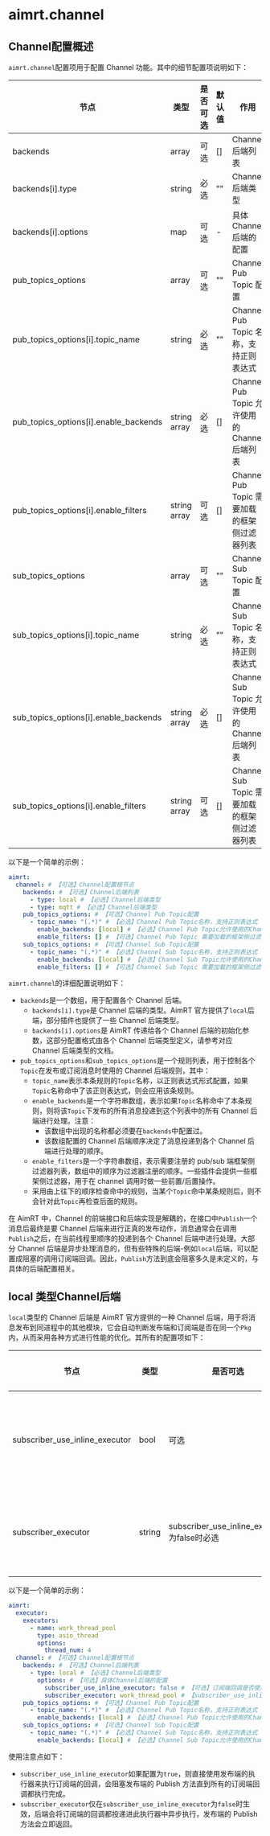 # aimrt.channel


## Channel配置概述

`aimrt.channel`配置项用于配置 Channel 功能。其中的细节配置项说明如下：

| 节点                                  | 类型        | 是否可选| 默认值 | 作用 |
| ----                                  | ----        | ----  | ----  | ---- |
| backends                              | array       | 可选  | []    | Channel 后端列表 |
| backends[i].type                      | string      | 必选  | ""    | Channel 后端类型 |
| backends[i].options                   | map         | 可选  | -     | 具体 Channel 后端的配置 |
| pub_topics_options                    | array       | 可选  | ""    | Channel Pub Topic 配置 |
| pub_topics_options[i].topic_name      | string      | 必选  | ""    | Channel Pub Topic 名称，支持正则表达式 |
| pub_topics_options[i].enable_backends | string array | 必选  | [] | Channel Pub Topic 允许使用的 Channel 后端列表 |
| pub_topics_options[i].enable_filters  | string array | 可选  | [] | Channel Pub Topic 需要加载的框架侧过滤器列表 |
| sub_topics_options                    | array       | 可选  | ""    | Channel Sub Topic 配置 |
| sub_topics_options[i].topic_name      | string      | 必选  | ""    | Channel Sub Topic 名称，支持正则表达式 |
| sub_topics_options[i].enable_backends | string array | 必选  | [] | Channel Sub Topic 允许使用的 Channel 后端列表 |
| sub_topics_options[i].enable_filters  | string array | 可选  | [] | Channel Sub Topic 需要加载的框架侧过滤器列表 |

以下是一个简单的示例：
```yaml
aimrt:
  channel: # 【可选】Channel配置根节点
    backends: # 【可选】Channel后端列表
      - type: local # 【必选】Channel后端类型
      - type: mqtt # 【必选】Channel后端类型
    pub_topics_options: # 【可选】Channel Pub Topic配置
      - topic_name: "(.*)" # 【必选】Channel Pub Topic名称，支持正则表达式
        enable_backends: [local] # 【必选】Channel Pub Topic允许使用的Channel后端列表
        enable_filters: [] # 【可选】Channel Pub Topic 需要加载的框架侧过滤器列表
    sub_topics_options: # 【可选】Channel Sub Topic配置
      - topic_name: "(.*)" # 【必选】Channel Sub Topic名称，支持正则表达式
        enable_backends: [local] # 【必选】Channel Sub Topic允许使用的Channel后端列表
        enable_filters: [] # 【可选】Channel Sub Topic 需要加载的框架侧过滤器列表
```

`aimrt.channel`的详细配置说明如下：
- `backends`是一个数组，用于配置各个 Channel 后端。
  - `backends[i].type`是 Channel 后端的类型。AimRT 官方提供了`local`后端，部分插件也提供了一些 Channel 后端类型。
  - `backends[i].options`是 AimRT 传递给各个 Channel 后端的初始化参数，这部分配置格式由各个 Channel 后端类型定义，请参考对应 Channel 后端类型的文档。
- `pub_topics_options`和`sub_topics_options`是一个规则列表，用于控制各个`Topic`在发布或订阅消息时使用的 Channel 后端规则，其中：
  - `topic_name`表示本条规则的`Topic`名称，以正则表达式形式配置，如果`Topic`名称命中了该正则表达式，则会应用该条规则。
  - `enable_backends`是一个字符串数组，表示如果`Topic`名称命中了本条规则，则将该`Topic`下发布的所有消息投递到这个列表中的所有 Channel 后端进行处理。注意：
    - 该数组中出现的名称都必须要在`backends`中配置过。
    - 该数组配置的 Channel 后端顺序决定了消息投递到各个 Channel 后端进行处理的顺序。
  - `enable_filters`是一个字符串数组，表示需要注册的 pub/sub 端框架侧过滤器列表，数组中的顺序为过滤器注册的顺序。一些插件会提供一些框架侧过滤器，用于在 channel 调用时做一些前置/后置操作。
  - 采用由上往下的顺序检查命中的规则，当某个`Topic`命中某条规则后，则不会针对此`Topic`再检查后面的规则。


在 AimRT 中，Channel 的前端接口和后端实现是解耦的，在接口中`Publish`一个消息后最终是要 Channel 后端来进行正真的发布动作，消息通常会在调用`Publish`之后，在当前线程里顺序的投递到各个 Channel 后端中进行处理。大部分 Channel 后端是异步处理消息的，但有些特殊的后端-例如`local`后端，可以配置成阻塞的调用订阅端回调。因此，`Publish`方法到底会阻塞多久是未定义的，与具体的后端配置相关。



## local 类型Channel后端


`local`类型的 Channel 后端是 AimRT 官方提供的一种 Channel 后端，用于将消息发布到同进程中的其他模块，它会自动判断发布端和订阅端是否在同一个`Pkg`内，从而采用各种方式进行性能的优化。其所有的配置项如下：


| 节点                            | 类型    | 是否可选| 默认值 | 作用 |
| ----                            | ----    | ----  | ----  | ---- |
| subscriber_use_inline_executor  | bool    | 可选  | true  | 订阅端回调是否使用inline执行器 |
| subscriber_executor             | string  | subscriber_use_inline_executor为false时必选  | "" | 订阅端回调使用的执行器名称 |


以下是一个简单的示例：
```yaml
aimrt:
  executor:
    executors:
      - name: work_thread_pool
        type: asio_thread
        options:
          thread_num: 4
  channel: # 【可选】Channel配置根节点
    backends: # 【可选】Channel后端列表
      - type: local # 【必选】Channel后端类型
        options: # 【可选】具体Channel后端的配置
          subscriber_use_inline_executor: false # 【可选】订阅端回调是否使用inline执行器
          subscriber_executor: work_thread_pool # 【subscriber_use_inline_executor为false时必选】订阅端回调使用的执行器名称
    pub_topics_options: # 【可选】Channel Pub Topic配置
      - topic_name: "(.*)" # 【必选】Channel Pub Topic名称，支持正则表达式
        enable_backends: [local] # 【必选】Channel Pub Topic允许使用的Channel后端列表
    sub_topics_options: # 【可选】Channel Sub Topic配置
      - topic_name: "(.*)" # 【必选】Channel Sub Topic名称，支持正则表达式
        enable_backends: [local] # 【必选】Channel Sub Topic允许使用的Channel后端列表
```

使用注意点如下：
- `subscriber_use_inline_executor`如果配置为`true`，则直接使用发布端的执行器来执行订阅端的回调，会阻塞发布端的 Publish 方法直到所有的订阅端回调都执行完成。
- `subscriber_executor`仅在`subscriber_use_inline_executor`为`false`时生效，后端会将订阅端的回调都投递进此执行器中异步执行，发布端的 Publish 方法会立即返回。
